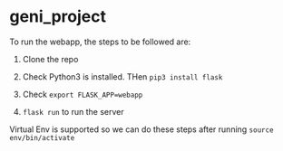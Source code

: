 # geni_project

To run the webapp, the steps to be followed are: 

1) Clone the repo

2) Check Python3 is installed. THen `pip3 install flask`

3) Check  `export FLASK_APP=webapp` 

4) `flask run` to run the server 


Virtual Env is supported so we can do these steps after running `source env/bin/activate`
